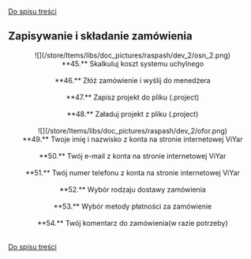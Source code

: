 [Do spisu treści](/service/doc/?cid=swinging)
## Zapisywanie i składanie zamówienia
<center>
![](/store/Items/libs/doc_pictures/raspash/dev_2/osn_2.png) <br>
**45.** Skalkuluj koszt systemu uchylnego <br><br>
**46.** Złóż zamówienie i wyślij do menedżera <br><br>
**47.** Zapisz projekt do pliku (.project) <br><br>
**48.** Załaduj projekt z pliku (.project) <br><br>
![](/store/Items/libs/doc_pictures/raspash/dev_2/ofor.png) <br>
**49.** Twoje imię i nazwisko z konta na stronie internetowej ViYar <br><br>
**50.** Twój e-mail z konta na stronie internetowej ViYar <br><br>
**51.** Twój numer telefonu z konta na stronie internetowej ViYar <br><br>
**52.** Wybór rodzaju dostawy zamówienia <br><br>
**53.** Wybór metody płatności za zamówienie <br><br>
**54.** Twój komentarz do zamówienia(w razie potrzeby) <br><br>
</center>


[Do spisu treści](/service/doc/?cid=swinging)